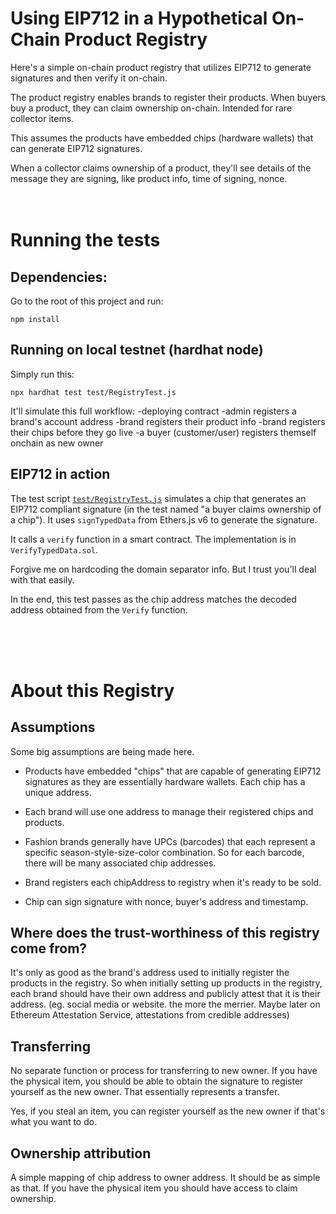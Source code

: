 # Using EIP712 in a Hypothetical On-Chain Product Registry
Here's a simple on-chain product registry that utilizes EIP712 to generate signatures and then verify it on-chain.

The product registry enables brands to register their products. When buyers buy a product, they can claim ownership on-chain. Intended for rare collector items.

This assumes the products have embedded chips (hardware wallets) that can generate EIP712 signatures. 

When a collector claims ownership of a product, they'll see details of the message they are signing, like product info, time of signing, nonce.   
<br>
<br>

# Running the tests

## Dependencies:
Go to the root of this project and run:
```
npm install
```

## Running on local testnet (hardhat node)
Simply run this:
```
npx hardhat test test/RegistryTest.js
```

It'll simulate this full workflow:
-deploying contract
-admin registers a brand's account address
-brand registers their product info
-brand registers their chips before they go live
-a buyer (customer/user) registers themself onchain as new owner

## EIP712 in action
The test script [`test/RegistryTest.js`](https://github.com/alinobrasil/eip712_product_registry/blob/main/test/RegistryTest.js#L101) simulates a chip that generates an EIP712 compliant signature (in the test named "a buyer claims ownership of a chip"). It uses `signTypedData` from Ethers.js v6 to generate the signature.

It calls a `verify` function in a smart contract. The implementation is in `VerifyTypedData.sol`. 

Forgive me on hardcoding the domain separator info. But I trust you'll deal with that easily.

In the end, this test passes as the chip address matches the decoded address obtained from the `Verify` function.

<br>
<br>
<br>

# About this Registry

## Assumptions
Some big assumptions are being made here. 

 - Products have embedded "chips" that are capable of generating EIP712 signatures as they are essentially hardware wallets. Each chip has a unique address.

 - Each brand will use one address to manage their registered chips and products.

 - Fashion brands generally have UPCs (barcodes) that each represent a specific season-style-size-color combination. So for each barcode, there will be many associated chip addresses. 

 - Brand registers each chipAddress to registry when it's ready to be sold.

 - Chip can sign signature with nonce, buyer's address and timestamp.

## Where does the trust-worthiness of this registry come from? 
It's only as good as the brand's address used to initially register the products in the registry. So when initially setting up products in the registry, each brand should have their own address and publicly attest that it is their address. (eg. social media or website. the more the merrier. Maybe later on Ethereum Attestation Service, attestations from credible addresses)


## Transferring
No separate function or process for transferring to new owner. If you have the physical item, you should be able to obtain the signature to register yourself as the new owner. That essentially represents a transfer.

Yes, if you steal an item, you can register yourself as the new owner if that's what you want to do. 

## Ownership attribution
A simple mapping of chip address to owner address. It should be as simple as that. If you have the physical item you should have access to claim ownership.


